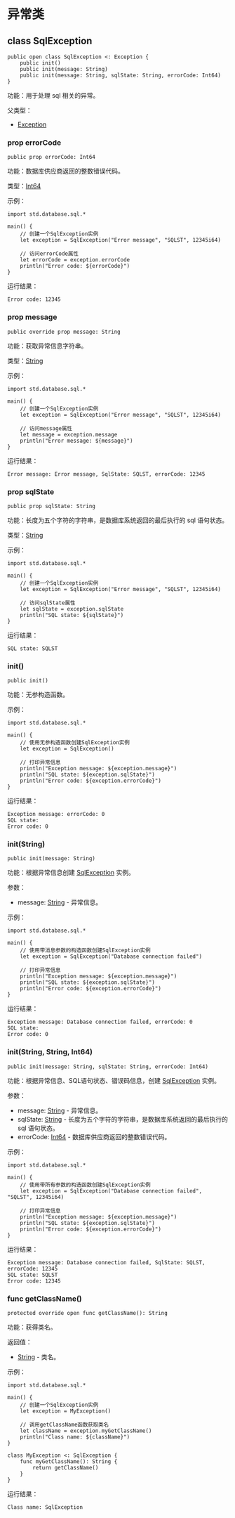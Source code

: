 # 异常类

## class SqlException

```cangjie
public open class SqlException <: Exception {
    public init()
    public init(message: String)
    public init(message: String, sqlState: String, errorCode: Int64)
}
```

功能：用于处理 sql 相关的异常。

父类型：

- [Exception](../../core/core_package_api/core_package_exceptions.md#class-exception)

### prop errorCode

```cangjie
public prop errorCode: Int64
```

功能：数据库供应商返回的整数错误代码。

类型：[Int64](../../core/core_package_api/core_package_intrinsics.md#int64)

示例：

<!-- verify -->
```cangjie
import std.database.sql.*

main() {
    // 创建一个SqlException实例
    let exception = SqlException("Error message", "SQLST", 12345i64)
    
    // 访问errorCode属性
    let errorCode = exception.errorCode
    println("Error code: ${errorCode}")
}
```

运行结果：

```text
Error code: 12345
```

### prop message

```cangjie
public override prop message: String
```

功能：获取异常信息字符串。

类型：[String](../../core/core_package_api/core_package_structs.md#struct-string)

示例：

<!-- verify -->
```cangjie
import std.database.sql.*

main() {
    // 创建一个SqlException实例
    let exception = SqlException("Error message", "SQLST", 12345i64)
    
    // 访问message属性
    let message = exception.message
    println("Error message: ${message}")
}
```

运行结果：

```text
Error message: Error message, SqlState: SQLST, errorCode: 12345
```

### prop sqlState

```cangjie
public prop sqlState: String
```

功能：长度为五个字符的字符串，是数据库系统返回的最后执行的 sql 语句状态。

类型：[String](../../core/core_package_api/core_package_structs.md#struct-string)

示例：

<!-- verify -->
```cangjie
import std.database.sql.*

main() {
    // 创建一个SqlException实例
    let exception = SqlException("Error message", "SQLST", 12345i64)
    
    // 访问sqlState属性
    let sqlState = exception.sqlState
    println("SQL state: ${sqlState}")
}
```

运行结果：

```text
SQL state: SQLST
```

### init()

```cangjie
public init()
```

功能：无参构造函数。

示例：

<!-- verify -->
```cangjie
import std.database.sql.*

main() {
    // 使用无参构造函数创建SqlException实例
    let exception = SqlException()
    
    // 打印异常信息
    println("Exception message: ${exception.message}")
    println("SQL state: ${exception.sqlState}")
    println("Error code: ${exception.errorCode}")
}
```

运行结果：

```text
Exception message: errorCode: 0
SQL state: 
Error code: 0
```

### init(String)

```cangjie
public init(message: String)
```

功能：根据异常信息创建 [SqlException](database_sql_package_exceptions.md#class-sqlexception) 实例。

参数：

- message: [String](../../core/core_package_api/core_package_structs.md#struct-string) - 异常信息。

示例：

<!-- verify -->
```cangjie
import std.database.sql.*

main() {
    // 使用带消息参数的构造函数创建SqlException实例
    let exception = SqlException("Database connection failed")
    
    // 打印异常信息
    println("Exception message: ${exception.message}")
    println("SQL state: ${exception.sqlState}")
    println("Error code: ${exception.errorCode}")
}
```

运行结果：

```text
Exception message: Database connection failed, errorCode: 0
SQL state: 
Error code: 0
```

### init(String, String, Int64)

```cangjie
public init(message: String, sqlState: String, errorCode: Int64)
```

功能：根据异常信息、SQL语句状态、错误码信息，创建 [SqlException](database_sql_package_exceptions.md#class-sqlexception) 实例。

参数：

- message: [String](../../core/core_package_api/core_package_structs.md#struct-string) - 异常信息。
- sqlState: [String](../../core/core_package_api/core_package_structs.md#struct-string) - 长度为五个字符的字符串，是数据库系统返回的最后执行的 sql 语句状态。
- errorCode: [Int64](../../core/core_package_api/core_package_intrinsics.md#int64) - 数据库供应商返回的整数错误代码。

示例：

<!-- verify -->
```cangjie
import std.database.sql.*

main() {
    // 使用带所有参数的构造函数创建SqlException实例
    let exception = SqlException("Database connection failed", "SQLST", 12345i64)
    
    // 打印异常信息
    println("Exception message: ${exception.message}")
    println("SQL state: ${exception.sqlState}")
    println("Error code: ${exception.errorCode}")
}
```

运行结果：

```text
Exception message: Database connection failed, SqlState: SQLST, errorCode: 12345
SQL state: SQLST
Error code: 12345
```

### func getClassName()

```cangjie
protected override open func getClassName(): String
```

功能：获得类名。

返回值：

- [String](../../core/core_package_api/core_package_structs.md#struct-string) - 类名。

示例：

<!-- verify -->
```cangjie
import std.database.sql.*

main() {
    // 创建一个SqlException实例
    let exception = MyException()
    
    // 调用getClassName函数获取类名
    let className = exception.myGetClassName()
    println("Class name: ${className}")
}

class MyException <: SqlException {
    func myGetClassName(): String {
        return getClassName()
    }
}
```

运行结果：

```text
Class name: SqlException
```